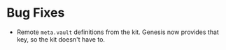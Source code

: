 # Bug Fixes

- Remote `meta.vault` definitions from the kit.  Genesis now
  provides that key, so the kit doesn't have to.
